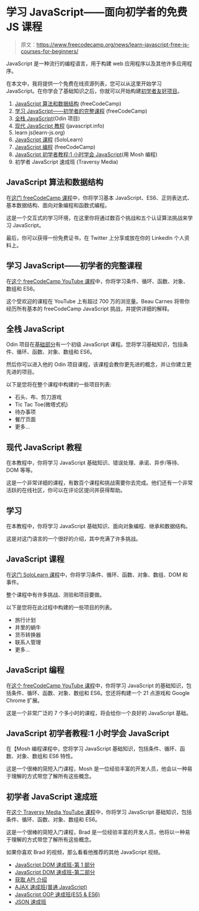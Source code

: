 # 学习 JavaScript——面向初学者的免费 JS 课程

> 原文：<https://www.freecodecamp.org/news/learn-javascript-free-js-courses-for-beginners/>

JavaScript 是一种流行的编程语言，用于构建 web 应用程序以及其他许多应用程序。

在本文中，我将提供一个免费在线资源列表，您可以从这里开始学习 JavaScript。在你学会了基础知识之后，你就可以开始构建[初学者友好项目](https://www.freecodecamp.org/news/javascript-projects-for-beginners/)。

1.  [JavaScript 算法和数据结构](#javascript-algorithms-and-data-structures) (freeCodeCamp)
2.  [学习 JavaScript——初学者的完整课程](#learn-javascript-full-course-for-beginners) (freeCodeCamp)
3.  [全栈 JavaScript](#full-stack-javascript)(Odin 项目)
4.  [现代 JavaScript 教程](#the-modern-javascript-tutorial) (javascript.info)
5.  learn js(learn-js.org)
6.  [JavaScript 课程](#javascript-course) (SoloLearn)
7.  [JavaScript 编程](#javascript-programming) (freeCodeCamp)
8.  [JavaScript 初学者教程:1 小时学会 JavaScript](#javascript-tutorial-for-beginners-learn-javascript-in-1-hour)(用 Mosh 编程)
9.  初学者 JavaScript 速成班 (Traversy Media)

## JavaScript 算法和数据结构

在[这门 freeCodeCamp 课程](https://www.freecodecamp.org/learn/javascript-algorithms-and-data-structures/)中，你将学习基本 JavaScript、ES6、正则表达式、基本数据结构、面向对象编程和函数式编程。

这是一个交互式的学习环境，在这里你将通过数百个挑战和五个认证算法挑战来学习 JavaScript。

最后，你可以获得一份免费证书，在 Twitter 上分享或放在你的 LinkedIn 个人资料上。

## 学习 JavaScript——初学者的完整课程

在[这个 freeCodeCamp YouTube 课程](https://www.youtube.com/watch?v=PkZNo7MFNFg)中，你将学习条件、循环、函数、对象、数组和 ES6。

这个受欢迎的课程在 YouTube 上有超过 700 万的浏览量。Beau Carnes 将带你经历所有基本的 freeCodeCamp JavaScript 挑战，并提供详细的解释。

## 全栈 JavaScript

Odin 项目在[基础部分](https://www.theodinproject.com/paths/foundations/courses/foundations)有一个初级 JavaScript 课程。您将学习基础知识，包括条件、循环、函数、对象、数组和 ES6。

然后你可以进入他的 Odin 项目课程，该课程会教你更先进的概念，并让你建立更先进的项目。

以下是您将在整个课程中构建的一些项目列表:

*   石头、布、剪刀游戏
*   Tic Tac Toe(微塔式机)
*   待办事项
*   餐厅页面
*   更多...

## 现代 JavaScript 教程

在本教程中，你将学习 JavaScript 基础知识、错误处理、承诺、异步/等待、DOM 等等。

这是一个非常详细的课程，有数百个课程和挑战需要你去完成。他们还有一个非常活跃的在线社区，你可以在评论区提问并获得帮助。

## 学习

在本教程中，你将学习 JavaScript 基础知识、面向对象编程、继承和数据结构。

这是对这门语言的一个很好的介绍，其中充满了许多挑战。

## JavaScript 课程

在[这门 SoloLearn 课程](https://www.sololearn.com/learning/1024)中，你将学习条件、循环、函数、对象、数组、DOM 和事件。

整个课程中有许多挑战、测验和项目要做。

以下是您将在此过程中构建的一些项目的列表。

*   旅行计划
*   井里的蜗牛
*   货币转换器
*   联系人管理
*   更多...

## JavaScript 编程

在[这个 freeCodeCamp YouTube 课程](https://www.youtube.com/watch?v=jS4aFq5-91M)中，你将学习 JavaScript 的基础知识，包括条件、循环、函数、对象、数组和 ES6。您还将构建一个 21 点游戏和 Google Chrome 扩展。

这是一个非常广泛的 7 个多小时的课程，将会给你一个良好的 JavaScript 基础。

## JavaScript 初学者教程:1 小时学会 JavaScript

在【Mosh 编程课程中，您将学习 JavaScript 基础知识，包括条件、循环、函数、对象、数组和 ES6 特性。

这是一个很棒的简短入门课程，Mosh 是一位经验丰富的开发人员，他会以一种易于理解的方式带您了解所有这些概念。

## 初学者 JavaScript 速成班

在[这个 Traversy Media YouTube 课程](https://www.youtube.com/watch?v=hdI2bqOjy3c)中，你将学习 JavaScript 基础知识，包括条件、循环、函数、对象、数组和 ES6。

这是一个很棒的简短入门课程，Brad 是一位经验丰富的开发人员，他将以一种易于理解的方式带您了解所有这些概念。

如果你喜欢 Brad 的视频，那么看看他推荐的其他 JavaScript 视频。

*   [JavaScript DOM 速成班-第 1 部分](https://www.youtube.com/watch?v=0ik6X4DJKCc)
*   [JavaScript DOM 速成班-第二部分](https://www.youtube.com/watch?v=mPd2aJXCZ2g)
*   [获取 API 介绍](https://www.youtube.com/watch?v=Oive66jrwBs)
*   [AJAX 速成班(普通 JavaScript)](https://www.youtube.com/watch?v=82hnvUYY6QA)
*   [JavaScript OOP 速成班(ES5 & ES6)](https://www.youtube.com/watch?v=vDJpGenyHaA)
*   [JSON 速成班](https://www.youtube.com/watch?v=wI1CWzNtE-M)